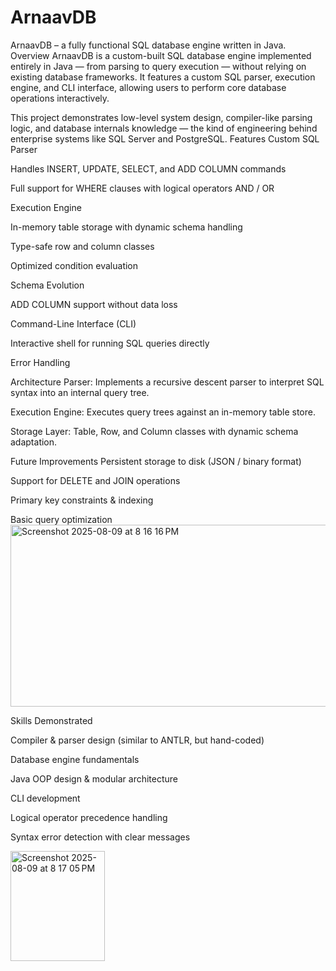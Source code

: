 # ArnaavDB
ArnaavDB – a fully functional SQL database engine written in Java.
Overview
ArnaavDB is a custom-built SQL database engine implemented entirely in Java — from parsing to query execution — without relying on existing database frameworks.
It features a custom SQL parser, execution engine, and CLI interface, allowing users to perform core database operations interactively.

This project demonstrates low-level system design, compiler-like parsing logic, and database internals knowledge — the kind of engineering behind enterprise systems like SQL Server and PostgreSQL.
Features
Custom SQL Parser

Handles INSERT, UPDATE, SELECT, and ADD COLUMN commands

Full support for WHERE clauses with logical operators AND / OR

Execution Engine

In-memory table storage with dynamic schema handling

Type-safe row and column classes

Optimized condition evaluation

Schema Evolution

ADD COLUMN support without data loss

Command-Line Interface (CLI)

Interactive shell for running SQL queries directly

Error Handling

Architecture
Parser: Implements a recursive descent parser to interpret SQL syntax into an internal query tree.

Execution Engine: Executes query trees against an in-memory table store.

Storage Layer: Table, Row, and Column classes with dynamic schema adaptation.

Future Improvements
Persistent storage to disk (JSON / binary format)

Support for DELETE and JOIN operations

Primary key constraints & indexing

Basic query optimization
<img width="1133" height="291" alt="Screenshot 2025-08-09 at 8 16 16 PM" src="https://github.com/user-attachments/assets/1c816e09-1547-4706-9db4-07d438e982b2" />

Skills Demonstrated


Compiler & parser design (similar to ANTLR, but hand-coded)

Database engine fundamentals

Java OOP design & modular architecture


CLI development

Logical operator precedence handling



Syntax error detection with clear messages

<img width="151" height="176" alt="Screenshot 2025-08-09 at 8 17 05 PM" src="https://github.com/user-attachments/assets/08f30faa-619d-4cf1-8941-cdbe2a8474a4" />


